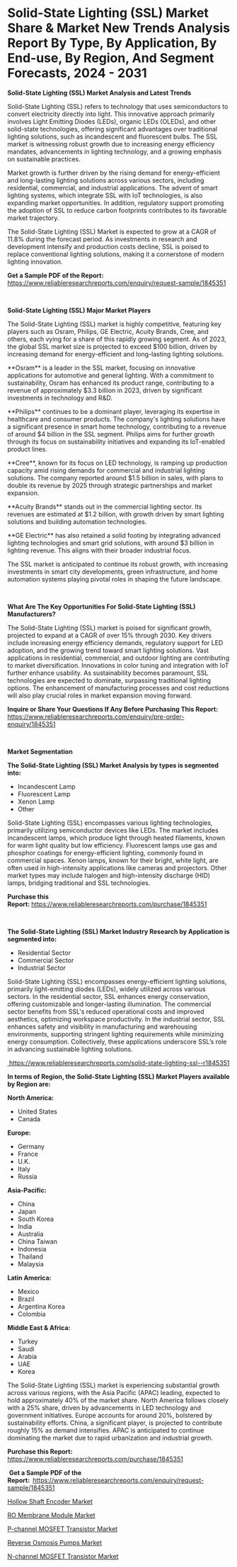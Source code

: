 <p><h1>Solid-State Lighting (SSL) Market Share & Market New Trends Analysis Report By Type, By Application, By End-use, By Region, And Segment Forecasts, 2024 - 2031</h1></p><p><strong>Solid-State Lighting (SSL) Market Analysis and Latest Trends</strong></p>
<p><p>Solid-State Lighting (SSL) refers to technology that uses semiconductors to convert electricity directly into light. This innovative approach primarily involves Light Emitting Diodes (LEDs), organic LEDs (OLEDs), and other solid-state technologies, offering significant advantages over traditional lighting solutions, such as incandescent and fluorescent bulbs. The SSL market is witnessing robust growth due to increasing energy efficiency mandates, advancements in lighting technology, and a growing emphasis on sustainable practices.</p><p>Market growth is further driven by the rising demand for energy-efficient and long-lasting lighting solutions across various sectors, including residential, commercial, and industrial applications. The advent of smart lighting systems, which integrate SSL with IoT technologies, is also expanding market opportunities. In addition, regulatory support promoting the adoption of SSL to reduce carbon footprints contributes to its favorable market trajectory.</p><p>The Solid-State Lighting (SSL) Market is expected to grow at a CAGR of 11.8% during the forecast period. As investments in research and development intensify and production costs decline, SSL is poised to replace conventional lighting solutions, making it a cornerstone of modern lighting innovation.</p></p>
<p><strong>Get a Sample PDF of the Report:&nbsp;</strong> <a href="https://www.reliableresearchreports.com/enquiry/request-sample/1845351?utm_campaign=28&utm_medium=2&utm_source=Github&utm_content=ia&utm_term=19102024&utm_id=solid-state-lighting-ssl">https://www.reliableresearchreports.com/enquiry/request-sample/1845351</a></p>
<p>&nbsp;</p>
<p><strong>Solid-State Lighting (SSL) Major Market Players</strong></p>
<p><p>The Solid-State Lighting (SSL) market is highly competitive, featuring key players such as Osram, Philips, GE Electric, Acuity Brands, Cree, and others, each vying for a share of this rapidly growing segment. As of 2023, the global SSL market size is projected to exceed $100 billion, driven by increasing demand for energy-efficient and long-lasting lighting solutions.</p><p>**Osram** is a leader in the SSL market, focusing on innovative applications for automotive and general lighting. With a commitment to sustainability, Osram has enhanced its product range, contributing to a revenue of approximately $3.3 billion in 2023, driven by significant investments in technology and R&D.</p><p>**Philips** continues to be a dominant player, leveraging its expertise in healthcare and consumer products. The company's lighting solutions have a significant presence in smart home technology, contributing to a revenue of around $4 billion in the SSL segment. Philips aims for further growth through its focus on sustainability initiatives and expanding its IoT-enabled product lines.</p><p>**Cree**, known for its focus on LED technology, is ramping up production capacity amid rising demands for commercial and industrial lighting solutions. The company reported around $1.5 billion in sales, with plans to double its revenue by 2025 through strategic partnerships and market expansion.</p><p>**Acuity Brands** stands out in the commercial lighting sector. Its revenues are estimated at $1.2 billion, with growth driven by smart lighting solutions and building automation technologies. </p><p>**GE Electric** has also retained a solid footing by integrating advanced lighting technologies and smart grid solutions, with around $3 billion in lighting revenue. This aligns with their broader industrial focus.</p><p>The SSL market is anticipated to continue its robust growth, with increasing investments in smart city developments, green infrastructure, and home automation systems playing pivotal roles in shaping the future landscape.</p></p>
<p>&nbsp;</p>
<p><strong>What Are The Key Opportunities For Solid-State Lighting (SSL) Manufacturers?</strong></p>
<p><p>The Solid-State Lighting (SSL) market is poised for significant growth, projected to expand at a CAGR of over 15% through 2030. Key drivers include increasing energy efficiency demands, regulatory support for LED adoption, and the growing trend toward smart lighting solutions. Vast applications in residential, commercial, and outdoor lighting are contributing to market diversification. Innovations in color tuning and integration with IoT further enhance usability. As sustainability becomes paramount, SSL technologies are expected to dominate, surpassing traditional lighting options. The enhancement of manufacturing processes and cost reductions will also play crucial roles in market expansion moving forward.</p></p>
<p><strong>Inquire or Share Your Questions If Any Before Purchasing This Report:</strong> <a href="https://www.reliableresearchreports.com/enquiry/pre-order-enquiry/1845351?utm_campaign=28&utm_medium=2&utm_source=Github&utm_content=ia&utm_term=19102024&utm_id=solid-state-lighting-ssl">https://www.reliableresearchreports.com/enquiry/pre-order-enquiry/1845351</a></p>
<p>&nbsp;</p>
<p><strong>Market Segmentation</strong></p>
<p><strong>The Solid-State Lighting (SSL) Market Analysis by types is segmented into:</strong></p>
<p><ul><li>Incandescent Lamp</li><li>Fluorescent Lamp</li><li>Xenon Lamp</li><li>Other</li></ul></p>
<p><p>Solid-State Lighting (SSL) encompasses various lighting technologies, primarily utilizing semiconductor devices like LEDs. The market includes incandescent lamps, which produce light through heated filaments, known for warm light quality but low efficiency. Fluorescent lamps use gas and phosphor coatings for energy-efficient lighting, commonly found in commercial spaces. Xenon lamps, known for their bright, white light, are often used in high-intensity applications like cameras and projectors. Other market types may include halogen and high-intensity discharge (HID) lamps, bridging traditional and SSL technologies.</p></p>
<p><strong>Purchase this Report:&nbsp;</strong><a href="https://www.reliableresearchreports.com/purchase/1845351?utm_campaign=28&utm_medium=2&utm_source=Github&utm_content=ia&utm_term=19102024&utm_id=solid-state-lighting-ssl">https://www.reliableresearchreports.com/purchase/1845351</a></p>
<p>&nbsp;</p>
<p><strong>The Solid-State Lighting (SSL) Market Industry Research by Application is segmented into:</strong></p>
<p><ul><li>Residential Sector</li><li>Commercial Sector</li><li>Industrial Sector</li></ul></p>
<p><p>Solid-State Lighting (SSL) encompasses energy-efficient lighting solutions, primarily light-emitting diodes (LEDs), widely utilized across various sectors. In the residential sector, SSL enhances energy conservation, offering customizable and longer-lasting illumination. The commercial sector benefits from SSL's reduced operational costs and improved aesthetics, optimizing workspace productivity. In the industrial sector, SSL enhances safety and visibility in manufacturing and warehousing environments, supporting stringent lighting requirements while minimizing energy consumption. Collectively, these applications underscore SSL’s role in advancing sustainable lighting solutions.</p></p>
<p><a href="https://www.reliableresearchreports.com/solid-state-lighting-ssl--r1845351?utm_campaign=28&utm_medium=2&utm_source=Github&utm_content=ia&utm_term=19102024&utm_id=solid-state-lighting-ssl">&nbsp;https://www.reliableresearchreports.com/solid-state-lighting-ssl--r1845351</a></p>
<p><strong>In terms of Region, the Solid-State Lighting (SSL) Market Players available by Region are:</strong></p>
<p>
    <p> <strong> North America: </strong>
        <ul>
            <li>United States</li>
            <li>Canada</li>
        </ul>
        </p> 
    <p> <strong> Europe: </strong>
        <ul>
            <li>Germany</li>
            <li>France</li>
            <li>U.K.</li>
            <li>Italy</li>
            <li>Russia</li>
        </ul>
        </p> 
    <p> <strong> Asia-Pacific: </strong>
        <ul>
            <li>China</li>
            <li>Japan</li>
            <li>South Korea</li>
            <li>India</li>
            <li>Australia</li>
            <li>China Taiwan</li>
            <li>Indonesia</li>
            <li>Thailand</li>
            <li>Malaysia</li>
        </ul>
        </p> 
    <p> <strong> Latin America: </strong>
        <ul>
            <li>Mexico</li>
            <li>Brazil</li>
            <li>Argentina Korea</li>
            <li>Colombia</li>
        </ul>
        </p> 
    <p> <strong> Middle East & Africa: </strong>
        <ul>
            <li>Turkey</li>
            <li>Saudi</li>
            <li>Arabia</li>
            <li>UAE</li>
            <li>Korea</li>
        </ul>
    </p>
    </p>
<p><p>The Solid-State Lighting (SSL) market is experiencing substantial growth across various regions, with the Asia Pacific (APAC) leading, expected to hold approximately 40% of the market share. North America follows closely with a 25% share, driven by advancements in LED technology and government initiatives. Europe accounts for around 20%, bolstered by sustainability efforts. China, a significant player, is projected to contribute roughly 15% as demand intensifies. APAC is anticipated to continue dominating the market due to rapid urbanization and industrial growth.</p></p>
<p><strong>Purchase this Report: </strong><a href="https://www.reliableresearchreports.com/purchase/1845351?utm_campaign=28&utm_medium=2&utm_source=Github&utm_content=ia&utm_term=19102024&utm_id=solid-state-lighting-ssl">https://www.reliableresearchreports.com/purchase/1845351</a></p>
<p>&nbsp;<strong>Get a Sample PDF of the Report:&nbsp;&nbsp;</strong><a href="https://www.reliableresearchreports.com/enquiry/request-sample/1845351?utm_campaign=28&utm_medium=2&utm_source=Github&utm_content=ia&utm_term=19102024&utm_id=solid-state-lighting-ssl">https://www.reliableresearchreports.com/enquiry/request-sample/1845351</a></p>
<p><strong></strong></p>
<p><p><a href="https://www.linkedin.com/pulse/influencing-factors-hollow-shaft-encoder-market-insights-growth-weagf?utm_campaign=28&utm_medium=2&utm_source=Github&utm_content=ia&utm_term=19102024&utm_id=solid-state-lighting-ssl">Hollow Shaft Encoder Market</a></p><p><a href="https://issuu.com/reportprime-2/docs/ro-membrane-module-market-size-2030_e2a608f90d6dd1?utm_campaign=28&utm_medium=2&utm_source=Github&utm_content=ia&utm_term=19102024&utm_id=solid-state-lighting-ssl">RO Membrane Module Market</a></p><p><a href="https://github.com/florjvdva/Market-Research-Report-List-1/blob/main/p-channel-mosfet-transistor-market.md?utm_campaign=28&utm_medium=2&utm_source=Github&utm_content=ia&utm_term=19102024&utm_id=solid-state-lighting-ssl">P-channel MOSFET Transistor Market</a></p><p><a href="https://issuu.com/reportprime-2/docs/reverse-osmosis-pumps-market-size-2_1dca9af53f6213?utm_campaign=28&utm_medium=2&utm_source=Github&utm_content=ia&utm_term=19102024&utm_id=solid-state-lighting-ssl">Reverse Osmosis Pumps Market</a></p><p><a href="https://github.com/LoretaDushku585/Market-Research-Report-List-1/blob/main/n-channel-mosfet-transistor-market.md?utm_campaign=28&utm_medium=2&utm_source=Github&utm_content=ia&utm_term=19102024&utm_id=solid-state-lighting-ssl">N-channel MOSFET Transistor Market</a></p></p>